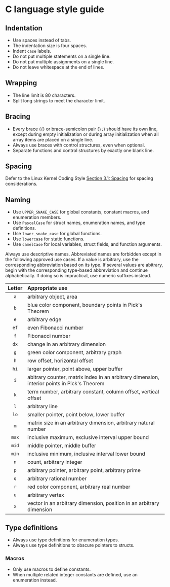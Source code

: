 # C language style guide

## Indentation

- Use spaces instead of tabs.
- The indentation size is four spaces.
- Indent `case` labels.
- Do not put multiple statements on a single line.
- Do not put multiple assignments on a single line.
- Do not leave whitespace at the end of lines.

## Wrapping

- The line limit is 80 characters.
- Split long strings to meet the character limit.

## Bracing

- Every brace (`{`) or brace-semicolon pair (`};`) should have its own line,
  except during empty initialization or during array initialization when all array
  items are placed on a single line.
- Always use braces with control structures, even when optional.
- Separate functions and control structures by exactly one blank line.

## Spacing

Defer to the Linux Kernel Coding Style
[Section 3.1: Spacing](https://www.kernel.org/doc/html/v4.10/process/coding-style.html)
for spacing considerations.

## Naming

- Use `UPPER_SNAKE_CASE` for global constants, constant macros, and enumeration
  members.
- Use `PascalCase` for struct names, enumeration names, and type definitions.
- Use `lower_snake_case` for global functions.
- Use `lowercase` for static functions.
- Use `camelCase` for local variables, struct fields, and function arguments.

Always use descriptive names. Abbreviated names are forbidden except in the
following approved use cases. If a value is arbitrary, use the corresponding
abbreviation based on its type. If several values are abitrary, begin with the
corresponding type-based abbreviation and continue alphabetically. If doing so
is impractical, use numeric suffixes instead.

| Letter | Appropriate use                                                                              |
| :----: | :------------------------------------------------------------------------------------------- |
|  `a`   | arbitrary object, area                                                                       |
|  `b`   | blue color component, boundary points in Pick\'s Theorem                                     |
|  `e`   | arbitrary edge                                                                               |
|  `ef`  | even Fibonacci number                                                                        |
|  `f`   | Fibonacci number                                                                             |
|  `dx`  | change in an arbitrary dimension                                                             |
|  `g`   | green color component, arbitrary graph                                                       |
|  `h`   | row offset, horizontal offset                                                                |
|  `hi`  | larger pointer, point above, upper buffer                                                    |
|  `i`   | abitrary counter, matrix index in an arbitrary dimension, interior points in Pick\'s Theorem |
|  `k`   | term number, arbitrary constant, column offset, vertical offset                              |
|  `l`   | arbitrary line                                                                               |
|  `lo`  | smaller pointer, point below, lower buffer                                                   |
|  `m`   | matrix size in an arbitrary dimension, arbitrary natural number                              |
| `max`  | inclusive maximum, exclusive interval upper bound                                            |
| `mid`  | middle pointer, middle buffer                                                                |
| `min`  | inclusive minimum, inclusive interval lower bound                                            |
|  `n`   | count, arbitrary integer                                                                     |
|  `p`   | arbitrary pointer, arbitrary point, arbitrary prime                                          |
|  `q`   | arbitrary rational number                                                                    |
|  `r`   | red color component, arbitrary real number                                                   |
|  `u`   | arbitrary vertex                                                                             |
|  `x`   | vector in an arbitrary dimension, position in an arbitrary dimension                         |

## Type definitions

- Always use type definitions for enumeration types.
- Always use type definitions to obscure pointers to structs.

### Macros

- Only use macros to define constants.
- When multiple related integer constants are defined, use an enumeration
  instead.
